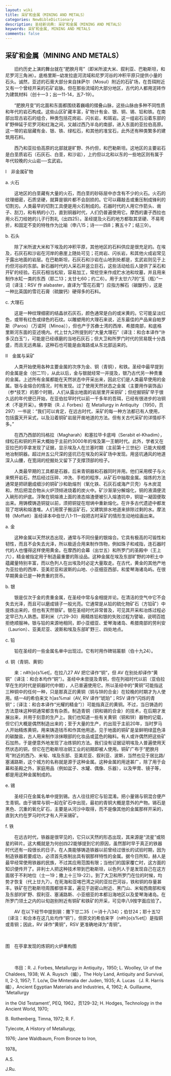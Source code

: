 ```yaml
---
layout: wiki
title: 采矿和金属（MINING AND METALS）
categories: NewBibleDictionary
description: 圣经新词典: 采矿和金属（MINING AND METALS）
keywords: 采矿和金属, MINING AND METALS
comments: false
---
```


## 采矿和金属（MINING AND METALS）

　　旧约历史上演的舞台就在“肥腴月弯”（即米所波大米、叙利亚、巴勒斯坦，和尼罗河三角洲）。底格里斯─幼发拉底河流域和尼罗河谷的冲积平原只提供小量的石头。诚然，亚述的石膏大部分来自抹萨尔（Mosul）附近的石矿场，在吾珥附近又有一个曾经开采的石矿岩脉。但在那些流域的大部分地区，古代的人都用泥砖作为建筑材料（创十一3；出一11-14，五7-19）。

　　“肥腴月变”的北面和东面都围绕着巍峨的摺叠山脉，这些山脉由多种不同性质和年代的岩石构成。这些山区矿藏丰富，矿物计有金、银、铜、锡、铅和铁。在南部出现古岩石的组合，种类包括花岗岩、闪长岩，和斑岩。这一组岩石沿着东部的旷野伸延于尼罗河和红海之间，又越过西乃半岛的南部，进入东面的亚拉伯高原。这一带的岩层藏有金、银、铁、绿松石，和其他的准宝石，此外还有种类繁多的建筑用石料。

　　西乃和亚拉伯高原的北部就是旷野、外约但，和巴勒斯坦。这地区的主要岩石是白垩质岩石（石灰石、白垩，和沙岩），上约但以北和以东的一些地区则有属于年代较晚的火山岩──玄武岩。

Ⅰ　非金属矿物

a. 火石

　　这地区的白垩藏有大量的火石，而白垩的砂砾层中亦含有不少的火石。火石的纹理细密，石质坚硬，就算是钢片都不会刮损的。它可以藉敲击或重压制成锋利的切割刃。人类最早的切割工具便是用火石制成的。石器时代的人用它作箭头、凿子、刮刀，和有柄的小刀，直到铜器时代，人们仍普遍使用它。摩西的妻子西拉也用火石刀给她的儿子行割礼（出四25）。圣经提及火石的地方都取其坚硬、不易弯折，和固定不变的特牲作为比喻（申八15；诗一一四8；赛五十7；结三9）。

b. 石头

　　除了米所波大米和下埃及的冲积平原，其他地区的石料供应是很充足的。在埃及，石灰石和沙岩在河岸的悬崖上随处可见；花岗岩、闪长岩，和其他火成岩常见于露出地面的岩层。在巴勒斯坦，石灰石和沙岩在山地到处都是，玄武岩则见于上约但河谷的东部。新石器时代的人采石并竖立巨石，这些活动给后人提供了采石和开矿的经验。石灰石相当松软，容易加工，常挖空来作成贮水池和坟墓，并且用来制作水缸一类的东西（耶二13；太廿七60；约二6）。用于太廿六7的“玉（瓶）”一词〔译注：RSV 作 alabaster，直译为“雪花石膏”〕应指方解石（碳酸钙），这是一种比英国的雪花石膏（硫酸钙）硬得多的石料。

c. 大理石

　　这是一种纹理细密的结晶状石灰石，颜色通常是白的或米黄的。它可能呈淡红色，或带有红色或绿色的石纹。以雕塑用的大理石来说，近东最佳的产品来自帕罗斯（Paros）（万诺阿〔Minoa〕），但也产于苏彝士湾的西岸、希腊南部，和底格里斯河东面的亚述境内。代上廿九2所提到的“大量大理石”〔译注：和合本译作“许多汉白玉”〕，可能是已经琢磨的当地石灰石；但大卫和所罗门时代的贸易既十分昌盛，而且无远弗届，这种石也可能是由海路或从东北部运来的。

Ⅱ　金属与采矿

　　人类开始使用各种主要金属的次序为金、铜（青铜），和铁。圣经中最早提到的金属是金（创二11），从此以后，金与银就经常一并提及，银乃古代另一种贵重的金属。上述所有金属都能在天然状态中开采出来，因此它们是人类最早使用的金属。银与金熔合的情况，时有发现。过了使用天然状态之金属（主要用作装饰品）（参*技艺）的那个时期，人们从露出地面的岩层里开采铜矿；但挖掘铜矿早于很久远的年代便已开始，在亚伯拉罕时代以前一千多年的吾珥，已经有很进步的冶铜术（不是开采）。佛孛斯（R. J. Forbes）在 Metallurgy in Antiquity （1950，页297）一书说：“我们可以肯定，在远古时代，采矿的每一种方法都已有人使用，包括露天开采式，以及沿着铜矿岩层开凿地道的方法。但有关古代采矿的详情却不多。”

　　在西乃西部的玛格拉（Magharah）和塞拉毕卡底呣（Serabit el-Khadim），绿松石和铜的开采大概始于主前约3000年的埃及第一王朝时代。此外，学者又在亚拉巴的亭拿发现了证据，显示埃及人在兰塞时期（主前第十三世纪）已能大规模地冶制铜器。超过卅五公尺深的竖坑已在埃及的采矿场中发现。用竖坑通风的地道深入山腰，在宽阔的挖掘处又留下了支撑顶部的柱子。

　　人类最早期的工具都是石器，后来青铜器和石器同时并用。他们采用楔子与火来劈开岩石，然后经过压碎、冲洗、手检的程序，从矿石中抽取金属。熔炼的方法通常是把研磨成细沙的铜矿沙和助熔剂（氧化铁、石灰石或海产贝壳）与木炭混和，然后把混合物从火炉顶倾进烧着的炭火中。矿沙渐渐分解熔化，铜的液滴便流入碗形的炉底。浮聚在铜熔液上面的液态熔渣便被引入熔渣坑中，铜锭一凝固便取出来。用铸模铸造铜锭以前，须把铜锭在坩埚中重新熔化。在许多古代遗迹中都发现了坩埚和熔渣堆。人们用筐子搬运矿石，又建筑排水地道来排除过剩的水。摩法特（Moffatt）圣经译本中伯廿八1-11一段把古时采矿的情形生动地绘画出来。

a. 金

　　这种金属以天然状态出现，通常与不同份量的银熔合。它具有极高的可锻性和韧性，而且不会失去光泽，所以极适合用来制作饰物，例如珠子和戒指，连石器时代的人也懂得这样使用黄金。在摩西的会幕（出廿五）和所罗门的圣殿中（王上六），精金被指定用于制造最重要的陈设品。这种金属在埃及东部旷野的冲积土中蕴藏量特别丰富，而以色列人在出埃及时必定大量取走。在古代，黄金的其他产地为亚拉伯的西岸、亚美尼亚和波斯的山地、小亚细亚西部，和爱琴海诸岛屿。在很早期黄金已是一种贵重的货币。

b. 银

　　银是仅次于金的贵重金属，在圣经中常与金相提并论。在清洁的空气中它不会失去光泽，而且可以磨成镜子一般光亮。它通常是从铅的硫化物矿石（方铅矿）中提炼出来的，但也有天然银矿。银在圣经时代非常普及，可见其开采和冶炼过程必定早已为人熟悉。耶利米（六29-30）用精炼铅和银的失败过程为譬喻，说明百姓拒绝顺服神。银与铅的来源地相同，即小亚细亚、爱琴海诸岛、希腊南部的劳利安（Laurion）、亚美尼亚、波斯和埃及东部旷野三、四处地点。

c. 铅

　　铅在圣经的一些金属名单中出现过。它有时用作碑铭匾额（伯十九24）。

d. 铜（青铜、黄铜）

　　来：n#h]o{s%et[，在拉八27 AV 把它译作“铜”，但 AV 在别处却译作“黄铜”〔译注：和合本均作“铜”〕。圣经中未尝提及青铜，但在列祖时代以前（亚伯拉罕在生的时代是铜器时代中期），人已普遍使用它。所以圣经中的“黄铜”可能指这三种铜中的任何一种，只是那真正的黄铜（铜与锌的合金）在较晚的时期才为人使用。结一4的希伯来文 h]as%mal（AV, RV 译作“琥珀”；RSV 译作“闪烁的青铜”；〔译注：和合本译作“光耀的精金”〕）可能指真正的黄铜。不过，当日铸造的方法意味这种铜通常都含有杂质。制造青铜（铜和锡的合金）的技术，在后期才发展出来，并用于刻意的生产上。我们也知道一些有关黄铜（铜和锌）器物的记载，但它们大概是偶然制造出来的；至于大量的生产，约出现于主前20年，当时罗马人开始精炼黄铜，用来铸造钱币和作其他用途。见于地面的铜矿是呈鲜明绿蓝色泽的碳酸盐，古人用来制作涂抹眼部的化妆品或蓝色的釉料。有人或许偶然把这些矿石加热，于是便意外地发现了冶炼铜的方法。我们没有证据证明埃及人普遍使用天然状态的铜，但它在巴勒斯坦冶铜工业的初期即被人使用。铜矿广布于“肥腴月弯”附近的西乃、米甸、埃及东部、亚美尼亚、叙利亚、波斯，当然也见于居比路/塞浦路斯，这个城方的名称就是源于这种金属。这种金属的用途甚广，除了用于会幕和圣殿之外，家庭用品（例如盆子、水罐、偶像、乐器），以及甲胄、镜子等，都是用这种金属制成的。

e. 锡

　　圣经只在金属名单中提到锡。古人往往把它与铅混淆。把小量锡与铜混合便产生青铜。由于锡常与铜一起在矿石中出现，最初的青铜大概是意外的产物。锡石是黑色、沉重的氧化矿石，主要是从河沙中取得，而不是像其他的金属那样开采的，直到大约在罗马时代才有人开采锡矿。

f. 铁

　　在远古时代，铁器是很罕见的，它只以天然的形态出现，其来源是“流星”或陨星的碎片。这大概就是为何创四22能够提到它的原因，虽然那时早于真正的铁器时代还有一段很长的日子。在人类能够铸造铁器以前曾经过很长的试验时期，因为制造铁器若要成功，必须首先炼制出具有钢那样特性的金属。据今日所知，赫人是最早经常使用铁器的民族，不过其应用范围有限；当他们的国家覆亡时，这方面的知识便传开了。非利士人把这种技术带到巴勒斯坦，以色列人于是发现自己在这方面居于不利地位（士一19；撒上十三19-22）。到了大卫和所罗门在位的时候，均势才恢复（代上廿九7）。在死海和亚喀巴湾之间的亚拉巴河谷，铁和铜的存量甚丰。铁矿在巴勒斯坦周围都很丰富，遍见于迦密山附近、黑门山、米甸西南部和埃及东部的旷野、叙利亚、塞浦路斯、小亚细亚的本都沿海地区以及爱琴海诸岛。在所罗门领土之内的以旬迦别附近有铜矿和铁矿的开采，可见申八9按字面应验了。

　　AV 在以下经节中提到钢：撒下廿二35（＝诗十八34）；伯廿24；耶十五12〔译注：和合本在这几处均作“铜”〕，但原文的希伯来字（n#h]o{s%et[）是指铜或青铜；因此，RV 译作“黄铜”，RSV 更准确地译为“青铜”。

　





图　在亭拿发现的炼铜的火炉重构图

　

　　书目：R. J. Forbes, Metallurgy in Antiquity，1950; L. Woolley, Ur of the Chaldees, 1938; W. A. Ruysch（编），The Holy Land, Antiquity and Survival, II, 2-3, 1957; T. Lo/w, Die Minteralia der Juden, 1935; A. Lucas （J. R. Harris 编），Ancient Egyptian Materials and Industries, 4, 1962; A. Guillaume, 'Metallurgy

in the Old Testament', PEQ, 1962，页129-32; H. Hodges, Technology in the Ancient World, 1970;

B. Rothenberg, Timna, 1972; R. F.

Tylecote, A History of Metallurgy,

1976; Jane Waldbaum, From Bronze to Iron,

1978。

A.S.

J.Ru.






